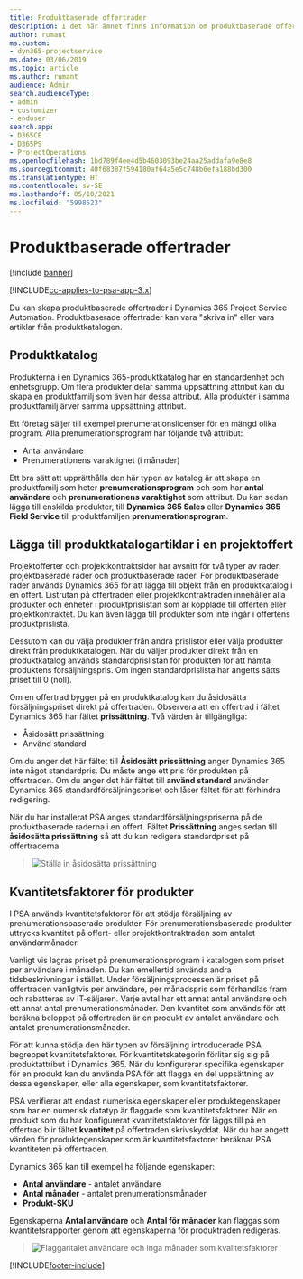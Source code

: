```yaml
---
title: Produktbaserade offertrader
description: I det här ämnet finns information om produktbaserade offertrader.
author: rumant
ms.custom:
- dyn365-projectservice
ms.date: 03/06/2019
ms.topic: article
ms.author: rumant
audience: Admin
search.audienceType:
- admin
- customizer
- enduser
search.app:
- D365CE
- D365PS
- ProjectOperations
ms.openlocfilehash: 1bd789f4ee4d5b4603093be24aa25addafa9e8e8
ms.sourcegitcommit: 40f68387f594180af64a5e5c748b6efa188bd300
ms.translationtype: HT
ms.contentlocale: sv-SE
ms.lasthandoff: 05/10/2021
ms.locfileid: "5998523"
---
```

# <a name="product-based-quote-lines"></a>Produktbaserade offertrader

[!include [banner](../includes/psa-now-project-operations.md)]

[!INCLUDE[cc-applies-to-psa-app-3.x](../includes/cc-applies-to-psa-app-3x.md)]


Du kan skapa produktbaserade offertrader i Dynamics 365 Project Service Automation. Produktbaserade offertrader kan vara "skriva in" eller vara artiklar från produktkatalogen.

## <a name="product-catalog"></a>Produktkatalog

Produkterna i en Dynamics 365-produktkatalog har en standardenhet och enhetsgrupp. Om flera produkter delar samma uppsättning attribut kan du skapa en produktfamilj som även har dessa attribut. Alla produkter i samma produktfamilj ärver samma uppsättning attribut.

Ett företag säljer till exempel prenumerationslicenser för en mängd olika program. Alla prenumerationsprogram har följande två attribut:

- Antal användare 
- Prenumerationens varaktighet (i månader)

Ett bra sätt att upprätthålla den här typen av katalog är att skapa en produktfamilj som heter **prenumerationsprogram** och som har **antal användare** och **prenumerationens varaktighet** som attribut. Du kan sedan lägga till enskilda produkter, till **Dynamics 365 Sales** eller **Dynamics 365 Field Service** till produktfamiljen **prenumerationsprogram**.

## <a name="adding-product-catalog-items-to-a-project-quote"></a>Lägga till produktkatalogartiklar i en projektoffert

Projektofferter och projektkontraktsidor har avsnitt för två typer av rader: projektbaserade rader och produktbaserade rader. För produktbaserade rader används Dynamics 365 för att lägga till objekt från en produktkatalog i en offert. Listrutan på offertraden eller projektkontraktraden innehåller alla produkter och enheter i produktprislistan som är kopplade till offerten eller projektkontraktet. Du kan även lägga till produkter som inte ingår i offertens produktprislista.

Dessutom kan du välja produkter från andra prislistor eller välja produkter direkt från produktkatalogen. När du väljer produkter direkt från en produktkatalog används standardprislistan för produkten för att hämta produktens försäljningspris. Om ingen standardprislista har angetts sätts priset till 0 (noll).

Om en offertrad bygger på en produktkatalog kan du åsidosätta försäljningspriset direkt på offertraden. Observera att en offertrad i fältet Dynamics 365 har fältet **prissättning**. Två värden är tillgängliga:

- Åsidosätt prissättning  
- Använd standard

Om du anger det här fältet till **Åsidosätt prissättning** anger Dynamics 365 inte något standardpris. Du måste ange ett pris för produkten på offertraden. Om du anger det här fältet till **använd standard** använder Dynamics 365 standardförsäljningspriset och låser fältet för att förhindra redigering.

När du har installerat PSA anges standardförsäljningspriserna på de produktbaserade raderna i en offert. Fältet **Prissättning** anges sedan till **åsidosätta prissättning** så att du kan redigera standardpriset på offertraderna.

> ![Ställa in åsidosätta prissättning](media/basic-guide-10.png)
 
## <a name="quantity-factors-for-products"></a>Kvantitetsfaktorer för produkter

I PSA används kvantitetsfaktorer för att stödja försäljning av prenumerationsbaserade produkter. För prenumerationsbaserade produkter uttrycks kvantitet på offert- eller projektkontraktraden som antalet användarmånader.

Vanligt vis lagras priset på prenumerationsprogram i katalogen som priset per användare i månaden. Du kan emellertid använda andra tidsbeskrivningar i stället. Under försäljningsprocessen är priset på offertraden vanligtvis per användare, per månadspris som förhandlas fram och rabatteras av IT-säljaren. Varje avtal har ett annat antal användare och ett annat antal prenumerationsmånader. Den kvantitet som används för att beräkna beloppet på offertraden är en produkt av antalet användare och antalet prenumerationsmånader.

För att kunna stödja den här typen av försäljning introducerade PSA begreppet kvantitetsfaktorer. För kvantitetskategorin förlitar sig sig på produktattribut i Dynamics 365. När du konfigurerar specifika egenskaper för en produkt kan du använda PSA för att flagga en del uppsättning av dessa egenskaper, eller alla egenskaper, som kvantitetsfaktorer.

PSA verifierar att endast numeriska egenskaper eller produktegenskaper som har en numerisk datatyp är flaggade som kvantitetsfaktorer. När en produkt som du har konfigurerat kvantitetsfaktorer för läggs till på en offertrad blir fältet **kvantitet** på offertraden skrivskyddat. När du har angett värden för produktegenskaper som är kvantitetsfaktorer beräknar PSA kvantiteten på offertraden.

Dynamics 365 kan till exempel ha följande egenskaper: 

- **Antal användare** - antalet användare 
- **Antal månader** - antalet prenumerationsmånader
- **Produkt-SKU** 

Egenskaperna **Antal användare** och **Antal för månader** kan flaggas som kvantitetsrapporter genom att egenskaperna för produktraden redigeras. 

> ![Flaggantalet användare och inga månader som kvalitetsfaktorer](media/basic-guide-11.png)
 


[!INCLUDE[footer-include](../includes/footer-banner.md)]